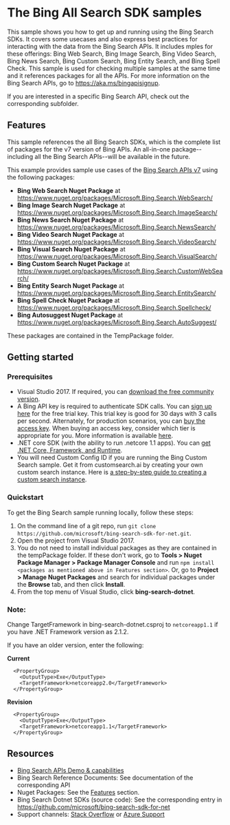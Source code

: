 # The Bing All Search SDK samples

This sample shows you how to get up and running using the Bing Search SDKs. It covers some usecases and also express best practices for interacting with the data from the Bing Search APIs. It includes  mples for these offerings: Bing Web Search, Bing Image Search, Bing Video Search, Bing News Search, Bing Custom Search, Bing Entity Search, and Bing Spell Check. This sample is used for checking multiple samples at the same time and it references packages for all the APIs. For more information on the Bing Search APIs, go to https://aka.ms/bingapisignup. 

If you are interested in a specific Bing Search API, check out the corresponding subfolder. 

## Features

This sample references the all Bing Search SDKs, which is the complete list of packages for the v7 version of Bing APIs. An all-in-one package--including all the Bing Search APIs--will be available in the future.

This example provides sample use cases of the [Bing Search APIs v7](https://github.com/microsoft/bing-search-sdk-for-net/tree/main/samples/BingSearchSamples) using the following packages:

* **Bing Web Search Nuget Package** at https://www.nuget.org/packages/Microsoft.Bing.Search.WebSearch/
* **Bing Image Search Nuget Package** at https://www.nuget.org/packages/Microsoft.Bing.Search.ImageSearch/
* **Bing News Search Nuget Package** at https://www.nuget.org/packages/Microsoft.Bing.Search.NewsSearch/
* **Bing Video Search Nuget Package** at https://www.nuget.org/packages/Microsoft.Bing.Search.VideoSearch/
* **Bing Visual Search Nuget Package** at https://www.nuget.org/packages/Microsoft.Bing.Search.VisualSearch/
* **Bing Custom Search Nuget Package** at https://www.nuget.org/packages/Microsoft.Bing.Search.CustomWebSearch/
* **Bing Entity Search Nuget Package** at https://www.nuget.org/packages/Microsoft.Bing.Search.EntitySearch/
* **Bing Spell Check Nuget Package** at https://www.nuget.org/packages/Microsoft.Bing.Search.Spellcheck/
* **Bing Autosuggest Nuget Package** at https://www.nuget.org/packages/Microsoft.Bing.Search.AutoSuggest/

These packages are contained in the TempPackage folder. 

## Getting started

### Prerequisites

- Visual Studio 2017. If required, you can [download the free community version](https://www.visualstudio.com/vs/community/).
- A Bing API key is required to authenticate SDK calls. You can [sign up here](hhttps://aka.ms/bingapisignup) for the free trial key. This trial key is good for 30 days with 3 calls per second. Alternately, for production scenarios, you can [buy the access key](https://aka.ms/bingapisignup). When buying an access key, consider which tier is appropriate for you. More information is available [here](https://aka.ms/bingapisignup). 
- .NET core SDK (with the ability to run .netcore 1.1 apps). You can [get .NET Core, Framework, and Runtime](https://www.microsoft.com/net/download/). 
- You will need Custom Config ID if you are running the Bing Custom Search sample. Get it from customsearch.ai by creating your own custom search instance. Here is [a step-by-step guide to creating a custom search instance](https://blogs.bing.com/search-quality-insights/2017-12/build-your-ads-free-search-engine-with-bing-custom-search).

### Quickstart

To get the Bing Search sample running locally, follow these steps:

1. On the command line of a git repo, run `git clone https://github.com/microsoft/bing-search-sdk-for-net.git`.
2. Open the project from Visual Studio 2017.
3. You do not need to install individual packages as they are contained in the tempPackage folder. If these don't work, go to **Tools > Nuget Package Manager > Package Manager Console** and run `npm install <packages as mentioned above in Features section>`. Or, go to **Project > Manage Nuget Packages** and search for individual packages under the **Browse** tab, and then click **Install**. 
4. From the top menu of Visual Studio, click **bing-search-dotnet**.

### Note: 
Change TargetFramework in bing-search-dotnet.csproj to `netcoreapp1.1` if you have .NET Framework version as 2.1.2. 

If you have an older version, enter the following:

**Current**
````  
  <PropertyGroup>
    <OutputType>Exe</OutputType>
    <TargetFramework>netcoreapp2.0</TargetFramework>
  </PropertyGroup>
````
**Revision**
````
  <PropertyGroup>
    <OutputType>Exe</OutputType>
    <TargetFramework>netcoreapp1.1</TargetFramework>
  </PropertyGroup>
````

## Resources
- [Bing Search APIs Demo & capabilities](https://github.com/microsoft/bing-search-sdk-for-net)
- Bing Search Reference Documents: See documentation of the corresponding API
- Nuget Packages: See the [Features](#features) section.
- Bing Search Dotnet SDKs (source code): See the corresponding entry in https://github.com/microsoft/bing-search-sdk-for-net
- Support channels: [Stack Overflow](https://stackoverflow.com/questions/tagged/bing-search) or [Azure Support](https://azure.microsoft.com/en-us/support/options/)
